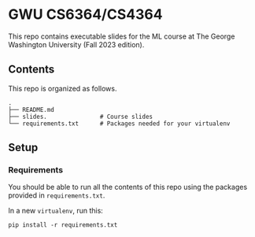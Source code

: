 # GWU CS6364/CS4364

This repo contains executable slides for the  ML course at The George Washington University (Fall 2023 edition).

## Contents

This repo is organized as follows.

```
.
├── README.md
├── slides.               # Course slides 
└── requirements.txt      # Packages needed for your virtualenv
```

## Setup

### Requirements

You should be able to run all the contents of this repo using the packages provided in `requirements.txt`.

In a new `virtualenv`, run this:
```
pip install -r requirements.txt
```